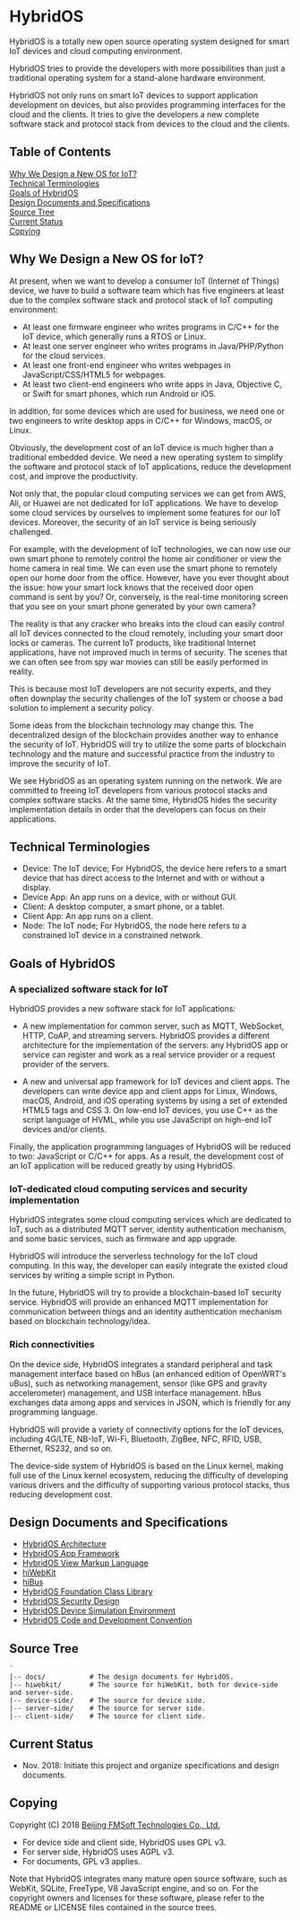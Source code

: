 # HybridOS

HybridOS is a totally new open source operating system designed for smart IoT devices
and cloud computing environment.

HybridOS tries to provide the developers with more possibilities than just a
traditional operating system for a stand-alone hardware environment.

HybridOS not only runs on smart IoT devices to support application development
on devices, but also provides programming interfaces for the cloud and the clients.
It tries to give the developers a new complete software stack and protocol stack
from devices to the cloud and the clients.

## Table of Contents

[Why We Design a New OS for IoT?](#why-we-design-a-new-os-for-iot)  
[Technical Terminologies](#technical-terminologies)  
[Goals of HybridOS](#goals-of-hybridos)  
[Design Documents and Specifications](#design-documents-and-specifications)  
[Source Tree](#source-tree)  
[Current Status](#current-status)  
[Copying](#copying)  

## Why We Design a New OS for IoT?

At present, when we want to develop a consumer IoT (Internet of Things) device,
we have to build a software team which has five engineers at least due to
the complex software stack and protocol stack of IoT computing environment:

* At least one firmware engineer who writes programs in C/C++ for
the IoT device, which generally runs a RTOS or Linux.
* At least one server engineer who writes programs in Java/PHP/Python
for the cloud services.
* At least one front-end engineer who writes webpages in
JavaScript/CSS/HTML5 for webpages.
* At least two client-end engineers who write apps in Java,
Objective C, or Swift for smart phones, which run Android or iOS.

In addition, for some devices which are used for business, we need one
or two engineers to write desktop apps in C/C++ for Windows, macOS,
or Linux.

Obviously, the development cost of an IoT device is much higher
than a traditional embedded device. We need a new operating system to
simplify the software and protocol stack of IoT applications,
reduce the development cost, and improve the productivity.

Not only that, the popular cloud computing services we can get from
AWS, Ali, or Huawei are not dedicated for IoT applications. We have
to develop some cloud services by ourselves to implement some features
for our IoT devices. Moreover, the security of an IoT service
is being seriously challenged.

For example, with the development of IoT technologies, we can now use our
own smart phone to remotely control the home air conditioner or view the
home camera in real time.  We can even use the smart phone to remotely open
our home door from the office. However, have you ever thought about the issue:
how your smart lock knows that the received door open command is sent by you?
Or, conversely, is the real-time monitoring screen that you see on your smart
phone generated by your own camera?

The reality is that any cracker who breaks into the cloud can easily control
all IoT devices connected to the cloud remotely, including your smart door locks or
cameras. The current IoT products, like traditional Internet applications, have not
improved much in terms of security. The scenes that we can often see from spy war
movies can still be easily performed in reality.

This is because most IoT developers are not security experts, and they often
downplay the security challenges of the IoT system or choose a bad solution
to implement a security policy.

Some ideas from the blockchain technology may change this. The decentralized
design of the blockchain provides another way to enhance the security of IoT.
HybridOS will try to utilize the some parts of blockchain technology and
the mature and successful practice from the industry to improve the security
of IoT.

We see HybridOS as an operating system running on the network. We are committed
to freeing IoT developers from various protocol stacks and complex software
stacks. At the same time, HybridOS hides the security implementation details
in order that the developers can focus on their applications.

## Technical Terminologies

* Device: The IoT device; For HybridOS, the device here refers to a smart
  device that has direct access to the Internet and with or without a display.
* Device App: An app runs on a device, with or without GUI.
* Client: A desktop computer, a smart phone, or a tablet.
* Client App: An app runs on a client.
* Node: The IoT node; For HybridOS, the node here refers to a constrained IoT
  device in a constrained network.

## Goals of HybridOS

### A specialized software stack for IoT

HybridOS provides a new software stack for IoT applications:

* A new implementation for common server, such as MQTT, WebSocket, HTTP,
  CoAP, and streaming servers. HybridOS provides a different
  architecture for the implementation of the servers: any HybridOS app or
  service can register and work as a real service provider or a request provider
  of the servers.

* A new and universal app framework for IoT devices and client apps.
  The developers can write device app and client apps for Linux, Windows, macOS,
  Android, and iOS operating systems by using a set of extended HTML5 tags
  and CSS 3. On low-end IoT devices, you use C++ as the script language of HVML,
  while you use JavaScript on high-end IoT devices and/or clients.

Finally, the application programming languages of HybridOS will be reduced to two:
JavaScript or C/C++ for apps. As a result, the development cost of
an IoT application will be reduced greatly by using HybridOS.

### IoT-dedicated cloud computing services and security implementation

HybridOS integrates some cloud computing services which are dedicated to IoT,
such as a distributed MQTT server, identity authentication mechanism,
and some basic services, such as firmware and app upgrade.

HybridOS will introduce the serverless technology for the IoT cloud
computing. In this way, the developer can easily integrate the existed
cloud services by writing a simple script in Python.

In the future, HybridOS will try to provide a blockchain-based IoT security
service. HybridOS will provide an enhanced MQTT implementation for
communication between things and an identity authentication mechanism
based on blockchain technology/idea.

### Rich connectivities

On the device side, HybridOS integrates a standard peripheral and task
management interface based on hBus (an enhanced edition of OpenWRT's uBus),
such as networking management, sensor (like GPS and gravity accelerometer)
management, and USB interface management. hBus exchanges data among apps
and services in JSON, which is friendly for any programming language.

HybridOS will provide a variety of connectivity options for the IoT devices,
including 4G/LTE, NB-IoT, Wi-Fi, Bluetooth, ZigBee, NFC, RFID, USB, Ethernet,
RS232, and so on.

The device-side system of HybridOS is based on the Linux kernel, making
full use of the Linux kernel ecosystem, reducing the difficulty of developing
various drivers and the difficulty of supporting various protocol stacks,
thus reducing development cost.

## Design Documents and Specifications

* [HybridOS Architecture]
* [HybridOS App Framework]
* [HybridOS View Markup Language]
* [hiWebKit]
* [hiBus]
* [HybridOS Foundation Class Library]
* [HybridOS Security Design]
* [HybridOS Device Simulation Environment]
* [HybridOS Code and Development Convention]

## Source Tree

    `
    |-- docs/           # The design documents for HybridOS.
    |-- hiwebkit/       # The source for hiWebKit, both for device-side and server-side.
    |-- device-side/    # The source for device side.
    |-- server-side/    # The source for server side.
    |-- client-side/    # The source for client side.


## Current Status

* Nov. 2018: Initiate this project and organize specifications and design documents.

## Copying

Copyright (C) 2018 [Beijing FMSoft Technologies Co., Ltd.]

* For device side and client side, HybridOS uses GPL v3.
* For server side, HybridOS uses AGPL v3.
* For documents, GPL v3 applies.

Note that HybridOS integrates many mature open source software, such as WebKit,
SQLite, FreeType, V8 JavaScript engine, and so on. For the copyright owners and
licenses for these software, please refer to the README or LICENSE files
contained in the source trees.

[Beijing FMSoft Technologies Co., Ltd.]: https://www.fmsoft.cn
[FMSoft Technologies]: https://www.fmsoft.cn
[HybridOS Official Site]: https://hybrid.fmsoft.cn

[MiniGUI]: http:/www.minigui.com
[WebKit]: https://webkit.org
[HTML 5.3]: https://www.w3.org/TR/html53/

[HybridOS Architecture]: https://github.com/FMSoftCN/hybridos/wiki/HybridOS-Architecture
[HybridOS App Framework]: https://github.com/FMSoftCN/hybridos/wiki/HybridOS-App-Framework
[HybridOS View Markup Language]: https://github.com/FMSoftCN/hybridos/wiki/HybridOS-View-Markup-Language
[hiWebKit]: https://github.com/FMSoftCN/hybridos/wiki/hiWebKit:-An-WebKit-Derivative-for-HybridOS
[hiBus]: https://github.com/FMSoftCN/hybridos/wiki/hiBus:-A-Secure-Data-Bus-Mechanism
[HybridOS Foundation Class Library]: https://github.com/FMSoftCN/hybridos/wiki/HybridOS-Foundation-Class-Library
[HybridOS Security Design]: https://github.com/FMSoftCN/hybridos/wiki/HybridOS-Security-Design
[HybridOS Device Simulation Environment]: https://github.com/FMSoftCN/hybridos/wiki/HybridOS-Device-Simulation-Environment
[HybridOS Code and Development Convention]: https://github.com/FMSoftCN/hybridos/wiki/HybridOS-Code-and-Development-Convention

